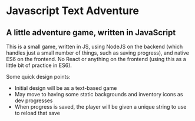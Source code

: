# Javascript Text Adventure

## A little adventure game, written in JavaScript

This is a small game, written in JS, using NodeJS on the backend (which handles just a small number of things, such as saving progress), and native ES6 on the frontend. No React or anything on the frontend (using this as a little bit of practice in ES6).

Some quick design points:

- Initial design will be as a text-based game
- May move to having some static backgrounds and inventory icons as dev progresses
- When progress is saved, the player will be given a unique string to use to reload that save